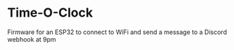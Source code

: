 # Time-O-Clock
Firmware for an ESP32 to connect to WiFi and send a message to a Discord webhook at 9pm
